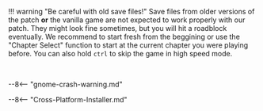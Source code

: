 !!! warning "Be careful with old save files!"
    Save files from older versions of the patch **or** the vanilla game are not expected to work properly with our patch. They might look fine sometimes, but you will hit a roadblock eventually. We recommend to start fresh from the beggining or use the "Chapter Select" function to start at the current chapter you were playing before. You can also hold ``ctrl`` to skip the game in high speed mode.

<br>

--8<-- "gnome-crash-warning.md"

--8<-- "Cross-Platform-Installer.md"
